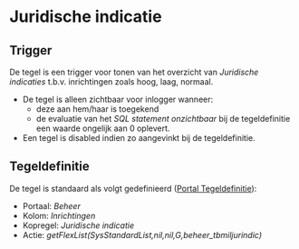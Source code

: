 # Juridische indicatie

## Trigger

De tegel is een trigger voor tonen van het overzicht van *Juridische indicaties* t.b.v. inrichtingen zoals hoog, laag, normaal.

- De tegel is alleen zichtbaar voor inlogger wanneer:
  - deze aan hem/haar is toegekend
  - de evaluatie van het *SQL statement onzichtbaar* bij de tegeldefinitie een waarde ongelijk aan 0 oplevert.
- Een tegel is disabled indien zo aangevinkt bij de tegeldefinitie.

## Tegeldefinitie

De tegel is standaard als volgt gedefinieerd ([Portal Tegeldefinitie](/instellen_inrichten/portaldefinitie/portal_tegel.md)):

- Portaal: *Beheer*
- Kolom: *Inrichtingen*
- Kopregel: *Juridische indicatie*
- Actie: *getFlexList(SysStandardList,nil,nil,G,beheer_tbmiljurindic)*
